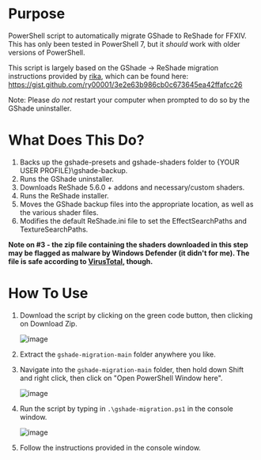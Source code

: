 # Purpose
PowerShell script to automatically migrate GShade to ReShade for FFXIV. This has only been tested in PowerShell 7, but it *should* work with older versions of PowerShell.

This script is largely based on the GShade -> ReShade migration instructions provided by [rika](https://twitter.com/lostkagamine), which can be found here: 
https://gist.github.com/ry00001/3e2e63b986cb0c673645ea42ffafcc26

Note: Please *do not* restart your computer when prompted to do so by the GShade uninstaller.

# What Does This Do?
1. Backs up the gshade-presets and gshade-shaders folder to {YOUR USER PROFILE}\gshade-backup.
2. Runs the GShade uninstaller.
3. Downloads ReShade 5.6.0 + addons and necessary/custom shaders.
4. Runs the ReShade installer.
5. Moves the GShade backup files into the appropriate location, as well as the various shader files.
6. Modifies the default ReShade.ini file to set the EffectSearchPaths and TextureSearchPaths.

**Note on #3 - the zip file containing the shaders downloaded in this step may be flagged as malware by Windows Defender (it didn't for me). The file is safe according to [VirusTotal](https://www.virustotal.com/gui/file/84bb9c44c60f9a2d4f146d95c2661be91529fe3ab0469c718bfa80bb6006bd9e/detection), though.**

# How To Use
1. Download the script by clicking on the green code button, then clicking on Download Zip.
	
	![image](https://user-images.githubusercontent.com/50959479/217788175-bbbb478a-3ba6-4170-8e73-0ce23a2719e4.png)

2. Extract the `gshade-migration-main` folder anywhere you like.
3. Navigate into the `gshade-migration-main` folder, then hold down Shift and right click, then click on "Open PowerShell Window here".
	
	![image](https://user-images.githubusercontent.com/50959479/217268541-b8f83957-2823-4d72-b258-1fce1c0dfe58.png)

3. Run the script by typing in `.\gshade-migration.ps1` in the console window.
	
	![image](https://user-images.githubusercontent.com/50959479/217268966-39c55952-ec22-4724-9bc9-7dc002fb376b.png)

4. Follow the instructions provided in the console window.

